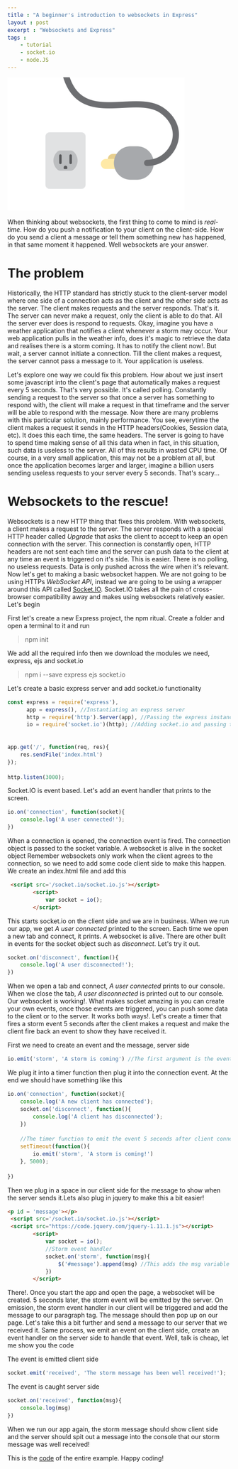 ```yaml
---
title : "A beginner's introduction to websockets in Express"
layout : post
excerpt : "Websockets and Express"
tags : 
    - tutorial
    - socket.io
    - node.JS
---
```

![websockets](/assets/image/websocket-heading.gif)


When thinking about websockets, the first thing to come to mind is *real-time*. How do you push a notification
to your client on the client-side. How do you send a client a message or tell them something new has happened, in that same moment it happened. Well websockets are your answer.


# The problem
Historically, the HTTP standard has strictly stuck to the client-server model where one side of a connection acts as the client and the other side acts as the server. The client makes requests and the server responds. That's it. The server can never make a request, only the client is able to do that. All the server ever does is respond to requests. Okay, imagine you have a weather application that notifies a client whenever a storm may occur. Your web application pulls in the weather info, does it's magic to retrieve the data and realises there is a storm coming. It has to notify the client now!. But wait, a server cannot initiate a connection. Till the client makes a request, the server cannot pass a message to it. Your application is useless.

Let's explore one way we could fix this problem. How about we just insert some javascript into the client's page that automatically makes a request every 5 seconds. That's very possible. It's called polling. Constantly sending a request to the server so that once a server has something to respond with, the client will make a request in that timeframe and the server will be able to respond with the message. Now there are many problems with this particular solution, mainly performance. You see, everytime the client makes a request 
it sends in the HTTP headers(Cookies, Session data, etc). It does this each time, the same headers. The server is going to have to spend time making sense of all this data when in fact, in this situation, such data is useless to the server. All of this results in wasted CPU time. Of course, in a very small application, this may not be a problem at all, but once the application becomes larger and larger, imagine a billion users sending useless requests to your server every 5 seconds. That's scary...


# Websockets to the rescue!
Websockets is a new HTTP thing that fixes this problem. With websockets, a client makes a request to the server. The server responds with a special HTTP header called *Upgrade* that asks the client to accept to keep an open connection with the server. This connection is constantly open, HTTP headers are not sent each time and the server can push data to the client at any time an event is triggered on it's side. This is easier. There is no polling, no useless requests. Data is only pushed across the wire when it's relevant. Now let's get to making a basic websocket happen. We are not going to be using HTTPs *WebSocket API*, instead we are going to be using a wrapper around this API called [Socket.IO](https://socket.io). Socket.IO takes all the pain of cross-browser compatibility away and makes using websockets relatively easier. Let's begin


First let's create a new Express project, the npm ritual. Create a folder and open a terminal to it and run
> npm init


We add all the required info then we download the modules we need, express, ejs and socket.io


> npm i --save express ejs socket.io


Let's create a basic express server and add socket.io functionality
``` javascript
const express = require('express'),
	  app = express(), //Instantiating an express server
	  http = require('http').Server(app), //Passing the express instance to http
	  io = require('socket.io')(http); //Adding socket.io and passing the http object as an argument


app.get('/', function(req, res){
	res.sendFile('index.html')
});

http.listen(3000);
```

Socket.IO is event based. Let's add an event handler that prints to the screen.

```javascript
io.on('connection', function(socket){ 
    console.log('A user connected!');
})
```
When a connection is opened, the connection event is fired. The connection object is passed to the socket variable. A websocket is alive in the socket object
Remember websockets only work when the client agrees to the connection, so we need to add some code client side to make this happen. We create an index.html file and add this

```html
 <script src='/socket.io/socket.io.js'></script>
        <script>
            var socket = io();
        </script>
```

This starts socket.io on the client side and we are in business. When we run our app, we get *A user connected* printed to the screen. Each time we open a new tab and connect, it prints. A websocket is alive. There are other built in events for the socket object such as *disconnect*. Let's try it out.  

```javascript
socket.on('disconnect', function(){
    console.log('A user disconnected!');
})
```

When we open a tab and connect, *A user connected* prints to our console. When we close the tab, *A user disconnected* is printed out to our console. Our websocket is working!. What makes socket amazing is you can create your own events, once those events are triggered, you can push some data to the client or to the server. It works both ways!. Let's create a timer that fires a storm event 5 seconds after the client makes a request and make the client fire back an event to show they have received it.


First we need to create an event and the message, server side
```javascript
io.emit('storm', 'A storm is coming') //The first argument is the event name, second is the message
```

We plug it into a timer function then plug it into the connection event. At the end we should have something like this

```javascript
io.on('connection', function(socket){
	console.log('A new client has connected');
	socket.on('disconnect', function(){
		console.log('A client has disconnected');
	})

    //The timer function to emit the event 5 seconds after client connects
	setTimeout(function(){
		io.emit('storm', 'A storm is coming!')
	}, 5000);
		
})
```

Then we plug in a space in our client side for the message to show when the server sends it.Lets also plug in jquery to make this a bit easier!
```html
<p id = 'message'></p>
 <script src='/socket.io/socket.io.js'></script>
 <script src="https://code.jquery.com/jquery-1.11.1.js"></script>
        <script>
            var socket = io();
            //Storm event handler
            socket.on('storm', function(msg){
                $('#message').append(msg) //This adds the msg variable which contains the message in our event
            })
        </script>
```

There!. Once you start the app and open the page, a websocket will be created. 5 seconds later, the storm event will be emitted by the server. On emission, the storm event handler in our client will be triggered and add the message to our paragraph tag. The message should then pop up on our page. Let's take this a bit further and send a message to our server that we received it. Same process, we emit an event on the client side, create an event handler on the server side to handle that event. Well, talk is cheap, let me show you the code


The event is emitted client side
```javascript
socket.emit('received', 'The storm message has been well received!');
```

The event is caught server side
```javascript
socket.on('received', function(msg){
    console.log(msg)
})
```

When we run our app again, the storm message should show client side and the server should spit out a message into the console that our storm message was well received!



This is the [code](https://github.com/raajable/socketIO-example) of the entire example. Happy coding!
